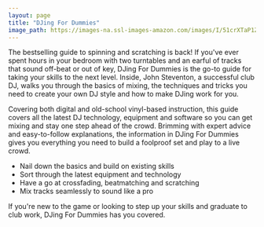 ```yaml
---
layout: page
title: "DJing For Dummies"
image_path: https://images-na.ssl-images-amazon.com/images/I/51crXTaP1ZL._SX396_BO1,204,203,200_.jpg
---
```

The bestselling guide to spinning and scratching is back! If you've ever spent hours in your bedroom with two turntables and an earful of tracks that sound off-beat or out of key, DJing For Dummies is the go-to guide for taking your skills to the next level. Inside, John Steventon, a successful club DJ, walks you through the basics of mixing, the techniques and tricks you need to create your own DJ style and how to make DJing work for you.

Covering both digital and old-school vinyl-based instruction, this guide covers all the latest DJ technology, equipment and software so you can get mixing and stay one step ahead of the crowd. Brimming with expert advice and easy-to-follow explanations, the information in DJing For Dummies gives you everything you need to build a foolproof set and play to a live crowd.
<ul>
<li>Nail down the basics and build on existing skills</li>
<li>Sort through the latest equipment and technology</li>
<li>Have a go at crossfading, beatmatching and scratching</li>
<li>Mix tracks seamlessly to sound like a pro</li>
</ul>
If you're new to the game or looking to step up your skills and graduate to club work, DJing For Dummies has you covered.